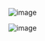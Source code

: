 ![image](https://github.com/user-attachments/assets/4a9ab4f6-2ce9-4b39-b986-4fc2a82ca17c)


![image](https://github.com/user-attachments/assets/c07799a0-2386-41f4-9fd1-25fe7bba4bf7)

